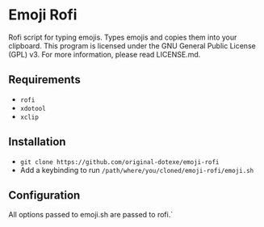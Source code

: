 # Emoji Rofi
Rofi script for typing emojis. Types emojis and copies them into your clipboard.
This program is licensed under the GNU General Public License (GPL) v3. For more information, please read LICENSE.md.

## Requirements
+ `rofi`
+ `xdotool`
+ `xclip`

## Installation
+ `git clone https://github.com/original-dotexe/emoji-rofi`
+ Add a keybinding to run `/path/where/you/cloned/emoji-rofi/emoji.sh`

## Configuration
All options passed to emoji.sh are passed to rofi.`
